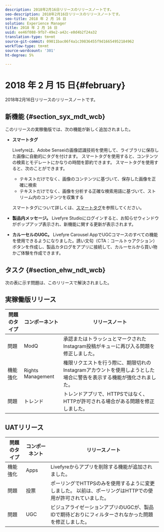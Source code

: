 ```yaml
---
description: 2018年2月16日リリースのリリースノートです。
seo-description: 2018年2月16日リリースのリリースノートです。
seo-title: 2018 年 2 月 16 日
solution: Experience Manager
title: 2018 年 2 月 16 日
uuid: ee46f088-9fb7-49e2-a42c-e0d4b2f24a32
translation-type: tm+mt
source-git-commit: 09011bac06f4a1c39836455f9d16654952184962
workflow-type: tm+mt
source-wordcount: '301'
ht-degree: 5%

---
```



# 2018 年 2 月 15 日{#february}

2018年2月16日リリースのリリースノートです。

## 新機能 {#section_syx_mdt_wcb}

このリリースの実稼働版では、次の機能が新しく追加されました。

* **スマートタグ**

   Livefyreは、Adobe Senseiの画像認識技術を使用して、ライブラリに保存した画像に自動的にタグを付けます。
スマートタグを使用すると、コンテンツの検索とモデレートにかなりの時間を節約できます。 スマートタグを使用すると、次のことができます。

   * テキストだけでなく、画像のコンテンツに基づいて、保存した画像を正確に検索
   * テキストだけでなく、画像を分析する正確な検索用語に基づいて、ストリーム内のコンテンツを収集する

   スマートタグについて詳しくは、[スマートタグ](/help/using/c-features-livefyre/c-smart-tags/c-smart-tags.md#c_smart_tags)を参照してください。

* **製品内メッセージ。** Livefyre Studioにログインすると、お知らせウィンドウがポップアップ表示され、新機能に関する更新が表示されます。
* **カルーセルのUGC。** Livefyre Carousel AppでUGCコマースのすべての機能を使用できるようになりました。誘い文句（CTA：コールトゥアクション）ボタンを作成し、製品カタログをアプリに接続して、カルーセルから買い物かご体験を作成できます。

## タスク {#section_ehw_ndt_wcb}

次の表に示す問題は、このリリースで解決されました。

## 実稼働版リリース

| **問題のタイプ** | **コンポーネント** | **リリースノート** |
|---|---|---|
| 問題 | ModQ | 承認またはトラッシュとマークされたInstagram投稿がキューに再び入る問題を修正しました。 |
| 機能強化 | Rights Management | 権限リクエストを行う際に、期限切れのInstagramアカウントを使用しようとした場合に警告を表示する機能が強化されました。 |
| 問題 | トレンド | トレンドアプリで、HTTPSではなく、HTTPが許可される場合がある問題を修正しました。 |

## UATリリース

| **問題のタイプ** | **コンポーネント** | **リリースノート** |
|---|---|---|
| 機能強化 | Apps | Livefyreからアプリを削除する機能が追加されました。 |
| 問題 | 投票 | ポーリングでHTTPSのみを使用するように変更しました。 以前は、ポーリングはHTTPでの使用が許可されていました。 |
| 問題 | UGC | ビジュアライゼーションアプリのUGCが、製品IDで期待どおりにフィルターされなかった問題を修正しました。 |

